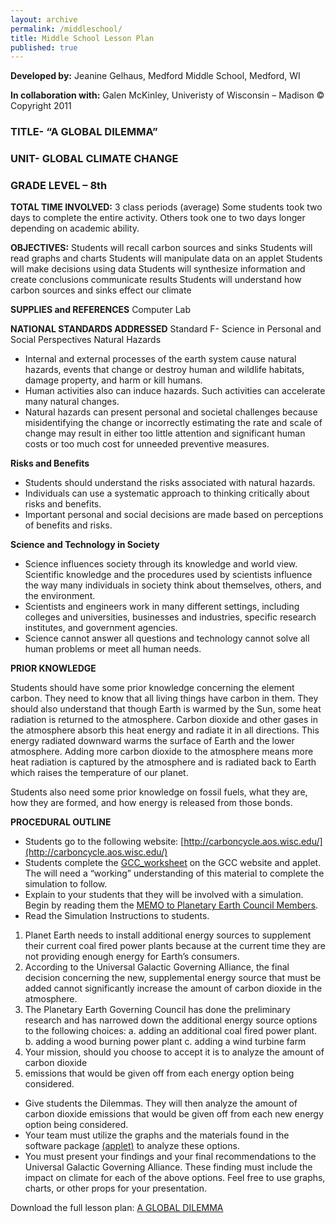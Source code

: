 ```yaml
---
layout: archive
permalink: /middleschool/
title: Middle School Lesson Plan
published: true
---
```


**Developed by:** Jeanine Gelhaus, Medford Middle School, Medford, WI

**In collaboration with:** Galen McKinley, Univeristy of Wisconsin – Madison
© Copyright 2011

### TITLE- “A GLOBAL DILEMMA”
### UNIT- GLOBAL CLIMATE CHANGE
### GRADE LEVEL – 8th

**TOTAL TIME INVOLVED:**
3 class periods (average)
Some students took two days to complete the entire activity. Others took one to two days longer depending on academic ability.

**OBJECTIVES:**
Students will recall carbon sources and sinks
Students will read graphs and charts
Students will manipulate data on an applet
Students will make decisions using data
Students will synthesize information and create conclusions communicate results
Students will understand how carbon sources and sinks effect our climate

**SUPPLIES and REFERENCES**
Computer Lab

**NATIONAL STANDARDS ADDRESSED**
Standard F- Science in Personal and Social Perspectives
Natural Hazards

- Internal and external processes of the earth system cause natural hazards, events that change or destroy human and wildlife habitats, damage property, and harm or kill humans.
- Human activities also can induce hazards. Such activities can accelerate many natural changes.
- Natural hazards can present personal and societal challenges because misidentifying the change or incorrectly estimating the rate and scale of change may result in either too little attention and significant human costs or too much cost for unneeded preventive measures.


**Risks and Benefits**

- Students should understand the risks associated with natural hazards.
- Individuals can use a systematic approach to thinking critically about risks and benefits.
- Important personal and social decisions are made based on perceptions of benefits and risks.

**Science and Technology in Society**

- Science influences society through its knowledge and world view. Scientific knowledge and the procedures used by scientists influence the way many individuals in society think about themselves, others, and the environment.
- Scientists and engineers work in many different settings, including colleges and universities, businesses and industries, specific research institutes, and government agencies.
- Science cannot answer all questions and technology cannot solve all human problems or meet all human needs.


**PRIOR KNOWLEDGE**

Students should have some prior knowledge concerning the element carbon. They need to know that all living things have carbon in them. They should also understand that though Earth is warmed by the Sun, some heat radiation is returned to the atmosphere. Carbon dioxide and other gases in the atmosphere absorb this heat energy and radiate it in all directions. This energy radiated downward warms the surface of Earth and the lower atmosphere. Adding more carbon dioxide to the atmosphere means more heat radiation is captured by the atmosphere and is radiated back to Earth which raises the temperature of our planet.

Students also need some prior knowledge on fossil fuels, what they are, how they are formed, and how energy is released from those bonds.

**PROCEDURAL OUTLINE**

- Students go to the following website: [http://carboncycle.aos.wisc.edu/](http://carboncycle.aos.wisc.edu/)
- Students complete the [GCC_worksheet]({{site.baseurl}}/files/Applet_lesson_MiddleSchool_2011_FINAL.pdf) on the GCC website and applet. The will need a “working” understanding of this material to complete the simulation to follow.
- Explain to your students that they will be involved with a simulation. Begin by reading them the [MEMO to Planetary Earth Council Members]({{site.baseurl}}/files/Applet_lesson_MiddleSchool_2011_FINAL.pdf).
- Read the Simulation Instructions to students.

	
1. Planet Earth needs to install additional energy sources to supplement their current coal fired power plants because at the current time they are not providing enough energy for Earth’s consumers.
2. According to the Universal Galactic Governing Alliance, the final decision concerning the new, supplemental energy source that must be added cannot significantly increase the amount of carbon dioxide in the atmosphere.
3.  The Planetary Earth Governing Council has done the preliminary research and has narrowed down the additional energy source options to the following choices:
		 a. adding an additional coal fired power plant.
		 b. adding a wood burning power plant
		 c. adding a wind turbine farm
4. Your mission, should you choose to accept it is to analyze the amount of carbon dioxide
5. emissions that would be given off from each energy option being considered.


- Give students the Dilemmas. They will then analyze the amount of carbon dioxide emissions that would be given off from each new energy option being considered.
- Your team must utilize the graphs and the materials found in the software package [(applet)]({{site.baseurl}}/applet) to analyze these options. 
- You must present your findings and your final recommendations to the Universal Galactic Governing Alliance. These finding must include the impact on climate for each of the above options. Feel free to use graphs, charts, or other props for your presentation.




Download the full lesson plan: [A GLOBAL DILEMMA]({{site.baseurl}}/files/Applet_lesson_MiddleSchool_2011_FINAL.pdf)
